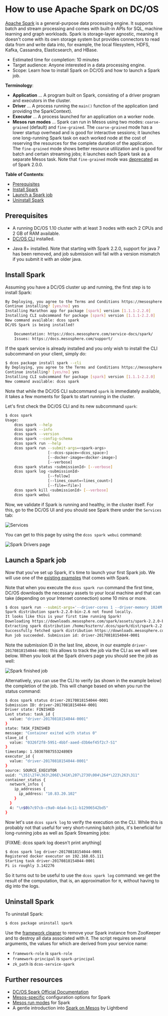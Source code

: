 # How to use Apache Spark on DC/OS

[Apache Spark](https://spark.apache.org/) is a general-purpose data processing engine. It supports batch and stream processing and comes with built-in APIs for SQL, machine learning and graph workloads. Spark is storage-layer agnostic, meaning it doesn't come with its own storage system but provides connectors to read data from and write data into, for example, the local filesystem, HDFS, Kafka, Cassandra, Elasticsearch, and HBase.

- Estimated time for completion: 10 minutes
- Target audience: Anyone interested in a data processing engine.
- Scope: Learn how to install Spark on DC/OS and how to launch a Spark job. 

**Terminology**:

- **Application** ... A program built on Spark, consisting of a driver program and executors in the cluster.
- **Driver** ... A process running the `main()` function of the application (and providing the SparkContext).
- **Executor** ... A process launched for an application on a worker node.
- **Mesos run modes** ... Spark can run in Mesos using two modes: `coarse-grained` (default) and `fine-grained`. The `coarse-grained` mode has a lower startup overhead and is good for interactive sessions; it launches one long-running Spark task on each worked node at the cost of reserving the resources for the complete duration of the application. The `fine-grained` mode shows better resource utilization and is good for batch and certain streaming jobs; it launches each Spark task as a separate Mesos task. Note that `fine-grained` mode was [deprecated](https://spark.apache.org/docs/latest/running-on-mesos.html#fine-grained-deprecated) as of Spark 2.0.0.

**Table of Contents**:

- [Prerequisites](#prerequisites)
- [Install Spark](#install-spark)
- [Launch a Spark job](#launch-a-spark-job)
- [Uninstall Spark](#uninstall-spark)

## Prerequisites

- A running DC/OS 1.10 cluster with at least 3 nodes with each 2 CPUs and 2 GB of RAM available.
- [DC/OS CLI](https://dcos.io/docs/1.10/cli/install/) installed.
* Java 8+ installed. Note that starting with Spark 2.2.0, support for java 7 has been removed, and job submission will fail with a version mismatch if you submit it with an older java.

## Install Spark

Assuming you have a DC/OS cluster up and running, the first step is to install Spark:

```bash
By Deploying, you agree to the Terms and Conditions https://mesosphere.com/catalog-terms-conditions/#certified-services
Continue installing? [yes/no] yes
Installing Marathon app for package [spark] version [1.1.1-2.2.0]
Installing CLI subcommand for package [spark] version [1.1.1-2.2.0]
New command available: dcos spark
DC/OS Spark is being installed!

	Documentation: https://docs.mesosphere.com/service-docs/spark/
	Issues: https://docs.mesosphere.com/support/
```

If the spark service is already installed and you only wish to install the CLI subcommand on your client, simply do:

```bash
$ dcos package install spark --cli
By Deploying, you agree to the Terms and Conditions https://mesosphere.com/catalog-terms-conditions/#certified-services
Continue installing? [yes/no] yes
Installing CLI subcommand for package [spark] version [1.1.1-2.2.0]
New command available: dcos spark
```

Note that while the DC/OS CLI subcommand `spark` is immediately available, it takes a few moments for Spark to start running in the cluster.

Let's first check the DC/OS CLI and its new subcommand `spark`:

```bash
$ dcos spark
Usage:
    dcos spark --help
    dcos spark --info
    dcos spark --version
    dcos spark --config-schema
    dcos spark run --help
    dcos spark run --submit-args=<spark-args>
                   [--dcos-space=<dcos_space>]
                   [--docker-image=<docker-image>]
                   [--verbose]
    dcos spark status <submissionId> [--verbose]
    dcos spark log <submissionId>
                   [--follow]
                   [--lines_count=<lines_count>]
                   [--file=<file>]
    dcos spark kill <submissionId> [--verbose]
    dcos spark webui
```

Now, we validate if Spark is running and healthy, in the cluster itself. For this, go to the DC/OS UI and you should see Spark there under the `Services` tab:

![Services](img/services.png)

You can get to this page by using the `dcos spark webui` command:

![Spark Drivers page](img/spark-drivers.png)

## Launch a Spark job

Now that you've set up Spark, it's time to launch your first Spark job. We will use one of the [existing examples](https://github.com/apache/spark/blob/master/examples/src/main/scala/org/apache/spark/examples/SparkPi.scala) that comes with Spark.

Note that when you execute the `dcos spark run` command the first time, DC/OS downloads the necessary assets to your local machine and that can take (depending on your Internet connection) some 10 mins or more.


```bash
$ dcos spark run --submit-args='--driver-cores 1 --driver-memory 1024M --class org.apache.spark.examples.SparkPi https://downloads.mesosphere.com/spark/assets/spark-examples_2.10-1.4.0-SNAPSHOT.jar 30'
Spark distribution spark-2.2.0-bin-2.6 not found locally.
It looks like this is your first time running Spark!
Downloading https://downloads.mesosphere.com/spark/assets/spark-2.2.0-bin-2.6.tgz...
Extracting spark distribution /home/ksztern/.dcos/spark/dist/spark-2.2.0-bin-2.6.tgz...
Successfully fetched spark distribution https://downloads.mesosphere.com/spark/assets/spark-2.2.0-bin-2.6.tgz!
Run job succeeded. Submission id: driver-20170818154044-0001
```

Note the submission ID in the last line, above, in our example `driver-20170818154044-0001`: this allows to track the job via the CLI as we will see below. When you look at the Spark drivers page you should see the job as well:

![Spark finished job](img/spark-finished-job.png)

Alternatively, you can use the CLI to verify (as shown in the example below) the completion of the job.  This will change based on when you run the status command:

```bash
$ dcos spark status driver-20170818154044-0001
Submission ID: driver-20170818154044-0001
Driver state: FINISHED
Last status: task_id {
  value: "driver-20170818154044-0001"
}
state: TASK_FINISHED
message: "Container exited with status 0"
slave_id {
  value: "0326f2f8-5951-4bbf-aaed-d3b6ef45f2c7-S1"
}
timestamp: 1.503070875532489E9
executor_id {
  value: "driver-20170818154044-0001"
}
source: SOURCE_EXECUTOR
uuid: "\351\274\363\206E\341K\207\273O\004\264*\223\263\311"
container_status {
  network_infos {
    ip_addresses {
      ip_address: "10.83.20.102"
    }
  }
  4: "\n$0b7c97cb-c9a0-4da4-bc11-b12906542bd5"
}
```

Now let's use `dcos spark log` to verify the execution on the CLI. While this is probably not that useful for very short-running batch jobs, it's beneficial for long-running jobs as well as Spark Streaming jobs:

[FIXME: dcos spark log doesn't print anything]
```bash
$ dcos spark log driver-20170818154044-0001
Registered docker executor on 192.168.65.111
Starting task driver-20170818154044-0001
Pi is roughly 3.142276
```

So it turns out to be useful to use the `dcos spark log` command: we get the result of the computation, that is, an approximation for π, without having to dig into the logs.

## Uninstall Spark

To uninstall Spark:

```bash
$ dcos package uninstall spark
```

Use the [framework cleaner](https://dcos.io/docs/1.10/deploying-services/uninstall/#about-cleaning-up-zookeeper) to remove your Spark instance from ZooKeeper and to destroy all data associated with it. The script requires several arguments, the values for which are derived from your service name:

- `framework-role` is `spark-role`
- `framework-principal` is `spark-principal`
- `zk_path` is `dcos-service-spark`

## Further resources

- [DC/OS Spark Official Documentation](https://docs.mesosphere.com/service-docs/spark/)
- [Mesos-specific](https://spark.apache.org/docs/latest/running-on-mesos.html#configuration) configuration options for Spark
- [Mesos run modes](https://spark.apache.org/docs/latest/running-on-mesos.html#mesos-run-modes) for Spark
- A gentle introduction into [Spark on Mesos](http://www.slideshare.net/Typesafe_Inc/how-to-deploy-apache-spark-to-mesosdcos) by Lightbend
